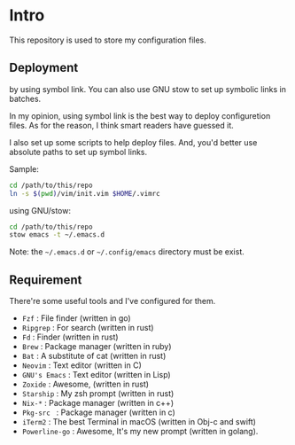 # Intro

This repository is used to store my configuration files.

## Deployment

by using symbol link.
You can also use GNU stow to set up symbolic links in batches.

In my opinion, using symbol link is the best way to deploy configuretion files. As for the reason, I think smart readers have guessed it.

I also set up some scripts to help deploy files. And, you'd better use absolute paths to set up symbol links.

Sample:

```zsh
cd /path/to/this/repo
ln -s $(pwd)/vim/init.vim $HOME/.vimrc
```

using GNU/stow:

```zsh
cd /path/to/this/repo
stow emacs -t ~/.emacs.d
```

Note: the `~/.emacs.d` or `~/.config/emacs` directory must be exist.

## Requirement

There're some useful tools and I've configured for them.

- `Fzf` : File finder (written in go)
- `Ripgrep` : For search (written in rust)
- `Fd` : Finder (written in rust)
- `Brew` : Package manager (written in ruby)
- `Bat` : A substitute of cat (written in rust)
- `Neovim` : Text editor (written in C)
- `GNU's Emacs` : Text editor (written in Lisp)
- `Zoxide` : Awesome, (written in rust)
- `Starship` : My zsh prompt (written in rust)
- `Nix-*` : Package manager (written in c++)
- `Pkg-src ` : Package manager (written in c)
- `iTerm2` : The best Terminal in macOS (written in Obj-c and swift)
- `Powerline-go` : Awesome, It's my new prompt (written in golang).
